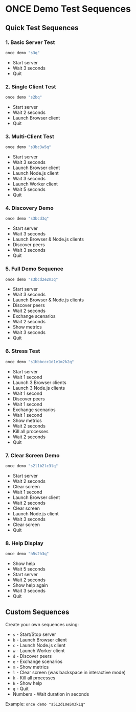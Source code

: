 # ONCE Demo Test Sequences

## Quick Test Sequences

### 1. Basic Server Test
```bash
once demo "s3q"
```
- Start server
- Wait 3 seconds
- Quit

### 2. Single Client Test
```bash
once demo "s2bq"
```
- Start server
- Wait 2 seconds
- Launch Browser client
- Quit

### 3. Multi-Client Test
```bash
once demo "s3bc3w5q"
```
- Start server
- Wait 3 seconds
- Launch Browser client
- Launch Node.js client
- Wait 3 seconds
- Launch Worker client
- Wait 5 seconds
- Quit

### 4. Discovery Demo
```bash
once demo "s3bcd3q"
```
- Start server
- Wait 3 seconds
- Launch Browser & Node.js clients
- Discover peers
- Wait 3 seconds
- Quit

### 5. Full Demo Sequence
```bash
once demo "s3bcd2e2m3q"
```
- Start server
- Wait 3 seconds
- Launch Browser & Node.js clients
- Discover peers
- Wait 2 seconds
- Exchange scenarios
- Wait 2 seconds
- Show metrics
- Wait 3 seconds
- Quit

### 6. Stress Test
```bash
once demo "s1bbbccc1d1e1m2k2q"
```
- Start server
- Wait 1 second
- Launch 3 Browser clients
- Launch 3 Node.js clients
- Wait 1 second
- Discover peers
- Wait 1 second
- Exchange scenarios
- Wait 1 second
- Show metrics
- Wait 2 seconds
- Kill all processes
- Wait 2 seconds
- Quit

### 7. Clear Screen Demo
```bash
once demo "s2l1b2lc3lq"
```
- Start server
- Wait 2 seconds
- Clear screen
- Wait 1 second
- Launch Browser client
- Wait 2 seconds
- Clear screen
- Launch Node.js client
- Wait 3 seconds
- Clear screen
- Quit

### 8. Help Display
```bash
once demo "h5s2h3q"
```
- Show help
- Wait 5 seconds
- Start server
- Wait 2 seconds
- Show help again
- Wait 3 seconds
- Quit

## Custom Sequences

Create your own sequences using:
- `s` - Start/Stop server
- `b` - Launch Browser client
- `c` - Launch Node.js client
- `w` - Launch Worker client
- `d` - Discover peers
- `e` - Exchange scenarios
- `m` - Show metrics
- `l` - Clear screen (was backspace in interactive mode)
- `k` - Kill all processes
- `h` - Show help
- `q` - Quit
- Numbers - Wait duration in seconds

Example: `once demo "s512d10e5m3k1q"`